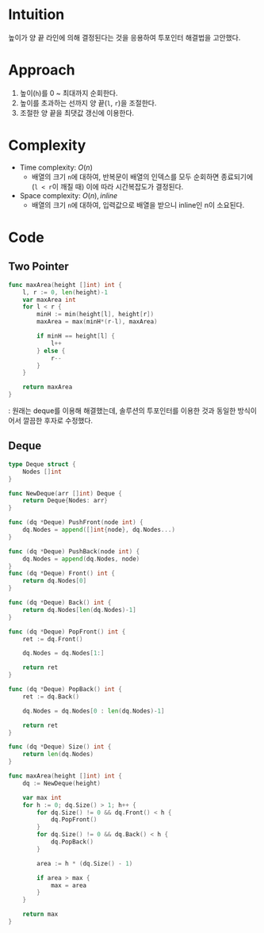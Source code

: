 # Intuition
높이가 양 끝 라인에 의해 결정된다는 것을 응용하여 투포인터 해결법을 고안했다.

# Approach
1. 높이(`h`)를 0 ~ 최대까지 순회한다.
2. 높이를 초과하는 선까지 양 끝(`l`, `r`)을 조절한다.
3. 조절한 양 끝을 최댓값 갱신에 이용한다.

# Complexity
- Time complexity: $O(n)$
    - 배열의 크기 `n`에 대하여, 반복문이 배열의 인덱스를 모두 순회하면 종료되기에 (`l < r`이 깨질 때) 이에 따라 시간복잡도가 결정된다.
- Space complexity: $O(n), inline$
    - 배열의 크기 `n`에 대하여, 입력값으로 배열을 받으니 inline인 n이 소요된다.

# Code
## Two Pointer
```go
func maxArea(height []int) int {
	l, r := 0, len(height)-1
	var maxArea int
	for l < r {
		minH := min(height[l], height[r])
		maxArea = max(minH*(r-l), maxArea)

		if minH == height[l] {
			l++
		} else {
			r--
		}
	}

	return maxArea
}

```
: 원래는 deque를 이용해 해결했는데, 솔루션의 투포인터를 이용한 것과 동일한 방식이어서 깔끔한 후자로 수정했다.

## Deque
```go
type Deque struct {
	Nodes []int
}

func NewDeque(arr []int) Deque {
	return Deque{Nodes: arr}
}

func (dq *Deque) PushFront(node int) {
	dq.Nodes = append([]int{node}, dq.Nodes...)
}

func (dq *Deque) PushBack(node int) {
	dq.Nodes = append(dq.Nodes, node)
}
func (dq *Deque) Front() int {
	return dq.Nodes[0]
}

func (dq *Deque) Back() int {
	return dq.Nodes[len(dq.Nodes)-1]
}

func (dq *Deque) PopFront() int {
	ret := dq.Front()

	dq.Nodes = dq.Nodes[1:]

	return ret
}

func (dq *Deque) PopBack() int {
	ret := dq.Back()

	dq.Nodes = dq.Nodes[0 : len(dq.Nodes)-1]

	return ret
}

func (dq *Deque) Size() int {
	return len(dq.Nodes)
}

func maxArea(height []int) int {
	dq := NewDeque(height)

	var max int
	for h := 0; dq.Size() > 1; h++ {
		for dq.Size() != 0 && dq.Front() < h {
			dq.PopFront()
		}
		for dq.Size() != 0 && dq.Back() < h {
			dq.PopBack()
		}

		area := h * (dq.Size() - 1)

		if area > max {
			max = area
		}
	}

	return max
}

```